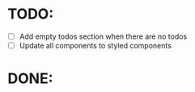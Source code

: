 # TODO:
* [ ] Add empty todos section when there are no todos
* [ ] Update all components to styled components

# DONE:

